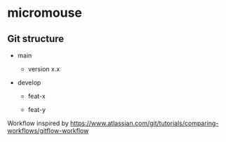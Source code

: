 # micromouse

## Git structure
- main

    - version x.x

- develop

    - feat-x

    - feat-y

Workflow inspired by https://www.atlassian.com/git/tutorials/comparing-workflows/gitflow-workflow
